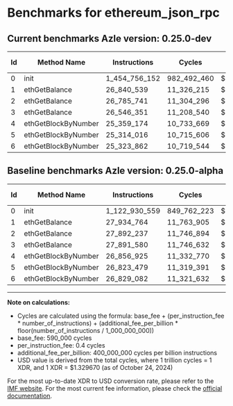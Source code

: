 # Benchmarks for ethereum_json_rpc

## Current benchmarks Azle version: 0.25.0-dev

| Id  | Method Name         | Instructions  | Cycles      | USD           | USD/Million Calls | Change                                |
| --- | ------------------- | ------------- | ----------- | ------------- | ----------------- | ------------------------------------- |
| 0   | init                | 1_454_756_152 | 982_492_460 | $0.0013063907 | $1_306.39         | <font color="red">+331_825_593</font> |
| 1   | ethGetBalance       | 26_840_539    | 11_326_215  | $0.0000150601 | $15.06            | <font color="green">-1_094_225</font> |
| 2   | ethGetBalance       | 26_785_741    | 11_304_296  | $0.0000150310 | $15.03            | <font color="green">-1_106_496</font> |
| 3   | ethGetBalance       | 26_546_351    | 11_208_540  | $0.0000149037 | $14.90            | <font color="green">-1_345_229</font> |
| 4   | ethGetBlockByNumber | 25_359_174    | 10_733_669  | $0.0000142722 | $14.27            | <font color="green">-1_497_751</font> |
| 5   | ethGetBlockByNumber | 25_314_016    | 10_715_606  | $0.0000142482 | $14.24            | <font color="green">-1_509_463</font> |
| 6   | ethGetBlockByNumber | 25_323_862    | 10_719_544  | $0.0000142535 | $14.25            | <font color="green">-1_505_220</font> |

## Baseline benchmarks Azle version: 0.25.0-alpha

| Id  | Method Name         | Instructions  | Cycles      | USD           | USD/Million Calls |
| --- | ------------------- | ------------- | ----------- | ------------- | ----------------- |
| 0   | init                | 1_122_930_559 | 849_762_223 | $0.0011299033 | $1_129.90         |
| 1   | ethGetBalance       | 27_934_764    | 11_763_905  | $0.0000156421 | $15.64            |
| 2   | ethGetBalance       | 27_892_237    | 11_746_894  | $0.0000156195 | $15.61            |
| 3   | ethGetBalance       | 27_891_580    | 11_746_632  | $0.0000156191 | $15.61            |
| 4   | ethGetBlockByNumber | 26_856_925    | 11_332_770  | $0.0000150688 | $15.06            |
| 5   | ethGetBlockByNumber | 26_823_479    | 11_319_391  | $0.0000150511 | $15.05            |
| 6   | ethGetBlockByNumber | 26_829_082    | 11_321_632  | $0.0000150540 | $15.05            |

---

**Note on calculations:**

- Cycles are calculated using the formula: base_fee + (per_instruction_fee \* number_of_instructions) + (additional_fee_per_billion \* floor(number_of_instructions / 1_000_000_000))
- base_fee: 590_000 cycles
- per_instruction_fee: 0.4 cycles
- additional_fee_per_billion: 400_000_000 cycles per billion instructions
- USD value is derived from the total cycles, where 1 trillion cycles = 1 XDR, and 1 XDR = $1.329670 (as of October 24, 2024)

For the most up-to-date XDR to USD conversion rate, please refer to the [IMF website](https://www.imf.org/external/np/fin/data/rms_sdrv.aspx).
For the most current fee information, please check the [official documentation](https://internetcomputer.org/docs/current/developer-docs/gas-cost#execution).
